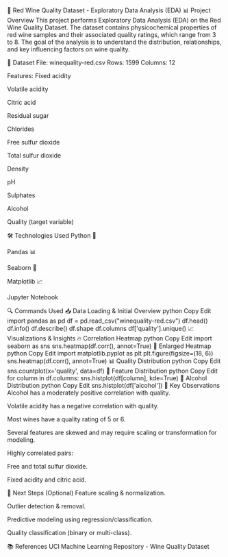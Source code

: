 🍷 Red Wine Quality Dataset - Exploratory Data Analysis (EDA)
📊 Project Overview
This project performs Exploratory Data Analysis (EDA) on the Red Wine Quality Dataset. The dataset contains physicochemical properties of red wine samples and their associated quality ratings, which range from 3 to 8. The goal of the analysis is to understand the distribution, relationships, and key influencing factors on wine quality.

📁 Dataset
File: winequality-red.csv
Rows: 1599
Columns: 12

Features:
Fixed acidity

Volatile acidity

Citric acid

Residual sugar

Chlorides

Free sulfur dioxide

Total sulfur dioxide

Density

pH

Sulphates

Alcohol

Quality (target variable)

🛠️ Technologies Used
Python 🐍

Pandas 📊

Seaborn 🎨

Matplotlib 📈

Jupyter Notebook

🔍 Commands Used
📥 Data Loading & Initial Overview
python
Copy
Edit
import pandas as pd
df = pd.read_csv("winequality-red.csv")
df.head()
df.info()
df.describe()
df.shape
df.columns
df['quality'].unique()
📈 Visualizations & Insights
🔥 Correlation Heatmap
python
Copy
Edit
import seaborn as sns
sns.heatmap(df.corr(), annot=True)
📏 Enlarged Heatmap
python
Copy
Edit
import matplotlib.pyplot as plt
plt.figure(figsize=(18, 6))
sns.heatmap(df.corr(), annot=True)
📊 Quality Distribution
python
Copy
Edit
sns.countplot(x='quality', data=df)
🧪 Feature Distribution
python
Copy
Edit
for column in df.columns:
    sns.histplot(df[column], kde=True)
🍷 Alcohol Distribution
python
Copy
Edit
sns.histplot(df['alcohol'])
🔎 Key Observations
Alcohol has a moderately positive correlation with quality.

Volatile acidity has a negative correlation with quality.

Most wines have a quality rating of 5 or 6.

Several features are skewed and may require scaling or transformation for modeling.

Highly correlated pairs:

Free and total sulfur dioxide.

Fixed acidity and citric acid.

📌 Next Steps (Optional)
Feature scaling & normalization.

Outlier detection & removal.

Predictive modeling using regression/classification.

Quality classification (binary or multi-class).

📚 References
UCI Machine Learning Repository - Wine Quality Dataset

